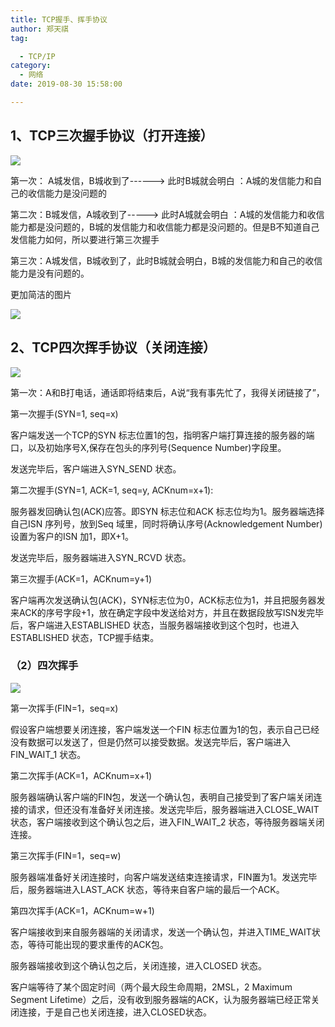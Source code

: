 ```yaml
---
title: TCP握手、挥手协议
author: 郑天祺
tag:

  - TCP/IP
category:
  - 网络
date: 2019-08-30 15:58:00

---
```


## 1、TCP三次握手协议（打开连接）

![](/assets/images/三次握手协议1.png)

第一次： A城发信，B城收到了------> 此时B城就会明白 ：A城的发信能力和自己的收信能力是没问题的

第二次：B城发信，A城收到了-----> 此时A城就会明白 ：A城的发信能力和收信能力都是没问题的，B城的发信能力和收信能力都是没问题的。但是B不知道自己发信能力如何，所以要进行第三次握手

第三次：A城发信，B城收到了，此时B城就会明白，B城的发信能力和自己的收信能力是没有问题的。

更加简洁的图片

![](/assets/images/三次握手协议2.png)



## 2、TCP四次挥手协议（关闭连接）

![](/assets/images/四次挥手协议.png)

第一次：A和B打电话，通话即将结束后，A说“我有事先忙了，我得关闭链接了”，

第一次握手(SYN=1, seq=x)

客户端发送一个TCP的SYN 标志位置1的包，指明客户端打算连接的服务器的端口，以及初始序号X,保存在包头的序列号(Sequence Number)字段里。

发送完毕后，客户端进入SYN_SEND 状态。

 

第二次握手(SYN=1, ACK=1, seq=y, ACKnum=x+1):

服务器发回确认包(ACK)应答。即SYN 标志位和ACK 标志位均为1。服务器端选择自己ISN 序列号，放到Seq 域里，同时将确认序号(Acknowledgement Number)设置为客户的ISN 加1，即X+1。

发送完毕后，服务器端进入SYN_RCVD 状态。

 

第三次握手(ACK=1，ACKnum=y+1)

客户端再次发送确认包(ACK)，SYN标志位为0，ACK标志位为1，并且把服务器发来ACK的序号字段+1，放在确定字段中发送给对方，并且在数据段放写ISN发完毕后，客户端进入ESTABLISHED 状态，当服务器端接收到这个包时，也进入ESTABLISHED 状态，TCP握手结束。 

### （2）四次挥手

![](/assets/images/四次挥手协议2.png)

第一次挥手(FIN=1，seq=x)

假设客户端想要关闭连接，客户端发送一个FIN 标志位置为1的包，表示自己已经没有数据可以发送了，但是仍然可以接受数据。发送完毕后，客户端进入FIN_WAIT_1 状态。

第二次挥手(ACK=1，ACKnum=x+1)

服务器端确认客户端的FIN包，发送一个确认包，表明自己接受到了客户端关闭连接的请求，但还没有准备好关闭连接。发送完毕后，服务器端进入CLOSE_WAIT 状态，客户端接收到这个确认包之后，进入FIN_WAIT_2 状态，等待服务器端关闭连接。

第三次挥手(FIN=1，seq=w)

服务器端准备好关闭连接时，向客户端发送结束连接请求，FIN置为1。发送完毕后，服务器端进入LAST_ACK 状态，等待来自客户端的最后一个ACK。

第四次挥手(ACK=1，ACKnum=w+1)

客户端接收到来自服务器端的关闭请求，发送一个确认包，并进入TIME_WAIT状态，等待可能出现的要求重传的ACK包。

服务器端接收到这个确认包之后，关闭连接，进入CLOSED 状态。

客户端等待了某个固定时间（两个最大段生命周期，2MSL，2 Maximum Segment Lifetime）之后，没有收到服务器端的ACK，认为服务器端已经正常关闭连接，于是自己也关闭连接，进入CLOSED状态。

 